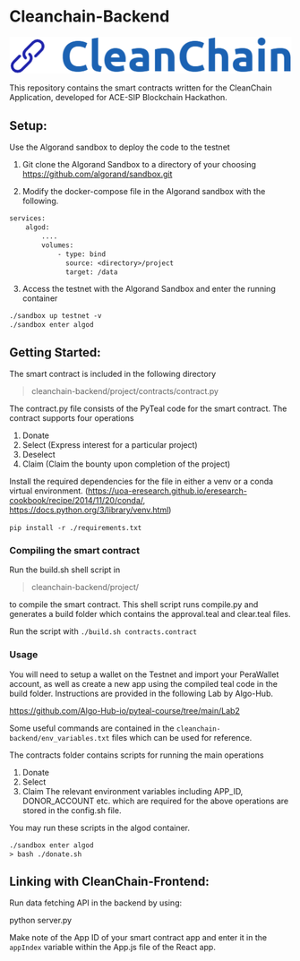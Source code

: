 # Cleanchain-Backend 

![CleanChain](images/logo.png)

This repository contains the smart contracts written for the CleanChain Application, developed for ACE-SIP Blockchain Hackathon.


## Setup:
Use the Algorand sandbox to deploy the code to the testnet 

1. Git clone the Algorand Sandbox to a directory of your choosing
https://github.com/algorand/sandbox.git

2. Modify the docker-compose file in the Algorand sandbox with the following.
```
services:
    algod:
        ....
        volumes:
            - type: bind
              source: <directory>/project
              target: /data
```

3. Access the testnet with the Algorand Sandbox and enter the running container
```
./sandbox up testnet -v
./sandbox enter algod
```

## Getting Started:
The smart contract is included in the following directory 
>  cleanchain-backend/project/contracts/contract.py

The contract.py file consists of the PyTeal code for the smart contract.
The contract supports four operations
1. Donate
2. Select (Express interest for a particular project)
3. Deselect 
4. Claim (Claim the bounty upon completion of the project)

Install the required dependencies for the file in either a venv or a conda virtual environment. (https://uoa-eresearch.github.io/eresearch-cookbook/recipe/2014/11/20/conda/, https://docs.python.org/3/library/venv.html)

```pip install -r ./requirements.txt```

### Compiling the smart contract
Run the build.sh shell script in 
> cleanchain-backend/project/

to compile the smart contract. This shell script runs compile.py and generates a build folder which contains the approval.teal and clear.teal files.

Run the script with <code>./build.sh contracts.contract</code>

### Usage

You will need to setup a wallet on the Testnet and import your PeraWallet account, as well as create a new app using the compiled teal code in the build folder. Instructions are provided in the following Lab by Algo-Hub.

https://github.com/Algo-Hub-io/pyteal-course/tree/main/Lab2

Some useful commands are contained in the `cleanchain-backend/env_variables.txt` files which can be used for reference.

The contracts folder contains scripts for running the main operations
1. Donate
2. Select
3. Claim
The relevant environment variables including APP_ID, DONOR_ACCOUNT etc. which are required for the above operations are stored in the config.sh file.

You may run these scripts in the algod container.
``` 
./sandbox enter algod
> bash ./donate.sh
```

## Linking with CleanChain-Frontend:

Run data fetching API in the backend by using:

python server.py

Make note of the App ID of your smart contract app and enter it in the `appIndex` variable within the App.js file of the React app.
